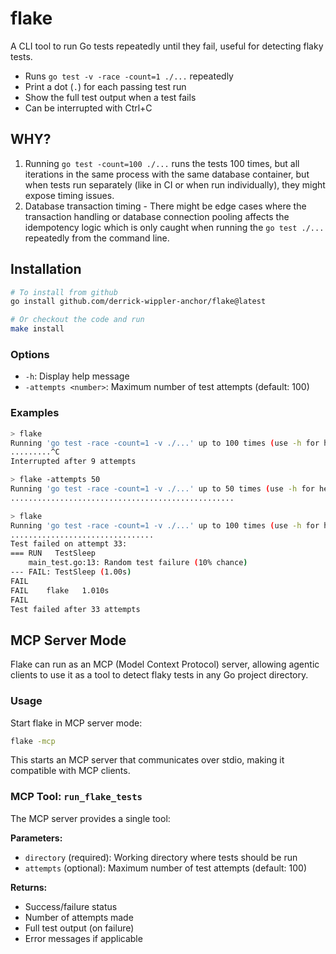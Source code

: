 # flake

A CLI tool to run Go tests repeatedly until they fail, useful for detecting flaky tests.

- Runs `go test -v -race -count=1 ./...` repeatedly
- Print a dot (`.`) for each passing test run
- Show the full test output when a test fails
- Can be interrupted with Ctrl+C

## WHY?

1. Running `go test -count=100 ./...` runs the tests 100 times, but all
   iterations in the same process with the same database container, but when
   tests run separately (like in CI or when run individually), they might expose
   timing issues.
2. Database transaction timing - There might be edge cases where the transaction
   handling or database connection pooling affects the idempotency logic which
   is only caught when running the `go test ./...` repeatedly from the command
   line.

## Installation

```bash
# To install from github
go install github.com/derrick-wippler-anchor/flake@latest

# Or checkout the code and run
make install
```

### Options
- `-h`: Display help message
- `-attempts <number>`: Maximum number of test attempts (default: 100)

### Examples

```bash
> flake
Running 'go test -race -count=1 -v ./...' up to 100 times (use -h for help)
.........^C 
Interrupted after 9 attempts

> flake -attempts 50
Running 'go test -race -count=1 -v ./...' up to 50 times (use -h for help)
..................................................

> flake
Running 'go test -race -count=1 -v ./...' up to 100 times (use -h for help)
................................
Test failed on attempt 33:
=== RUN   TestSleep
    main_test.go:13: Random test failure (10% chance)
--- FAIL: TestSleep (1.00s)
FAIL
FAIL    flake   1.010s
FAIL
Test failed after 33 attempts
```

## MCP Server Mode

Flake can run as an MCP (Model Context Protocol) server, allowing agentic clients to use it as a tool to detect flaky tests in any Go project directory.

### Usage

Start flake in MCP server mode:

```bash
flake -mcp
```

This starts an MCP server that communicates over stdio, making it compatible with MCP clients.

### MCP Tool: `run_flake_tests`

The MCP server provides a single tool:

**Parameters:**
- `directory` (required): Working directory where tests should be run
- `attempts` (optional): Maximum number of test attempts (default: 100)

**Returns:**
- Success/failure status
- Number of attempts made
- Full test output (on failure)
- Error messages if applicable
